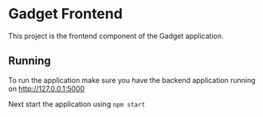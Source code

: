# Gadget Frontend

This project is the frontend component of the Gadget application.

## Running

To run the application make sure you have the backend application running on http://127.0.0.1:5000

Next start the application using `npm start`
